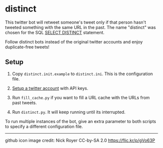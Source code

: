 # distinct
This twitter bot will retweet someone's tweet only if that person hasn't tweeted 
something with the same URL in the past. The name "distinct" was chosen for the SQL [SELECT DISTINCT](https://www.w3schools.com/Sql/sql_distinct.asp) statement.

Follow distinct bots instead of the original twitter accounts and enjoy duplicate-free tweets!

## Setup

1. Copy `distinct.init.example` to `distinct.ini`. This is the configuration file.

2. [Setup a twitter account](https://github.com/neuhaus/distinct/wiki/Setup-twitter-account) with API keys.

3. Run `fill_cache.py` if you want to fill a URL cache with the URLs from past tweets.

4. Run `distinct.py`. It will keep running until its interrupted.

To run multiple instances of the bot, give an extra parameter to both scripts to specify a different configuration file.

* * *

github icon image credit: Nick Royer CC-by-SA 2.0 https://flic.kr/p/gVo63P


